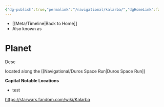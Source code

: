 ```yaml
---
{"dg-publish":true,"permalink":"/navigational/kalarba/","dgHomeLink":false}
---
```


- [[Meta/Timeline\|Back to Home]]
- Also known as 

# Planet
Desc

located along the [[Navigational/Duros Space Run\|Duros Space Run]]

**Capital**
**Notable Locations**
- test

https://starwars.fandom.com/wiki/Kalarba
